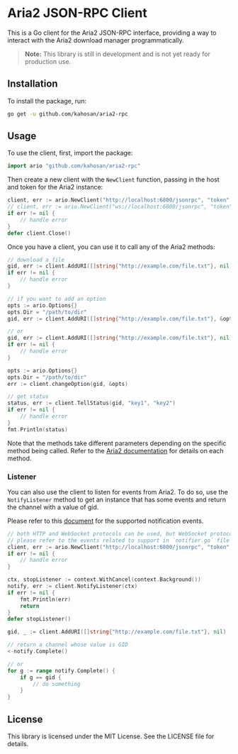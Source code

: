 # Aria2 JSON-RPC Client

This is a Go client for the Aria2 JSON-RPC interface, providing a way to interact with the Aria2 download manager programmatically.

> **Note:** This library is still in development and is not yet ready for production use.

## Installation

To install the package, run:

```bash
go get -u github.com/kahosan/aria2-rpc
```

## Usage

To use the client, first, import the package:

```go
import ario "github.com/kahosan/aria2-rpc"
```

Then create a new client with the `NewClient` function, passing in the host and token for the Aria2 instance:

```go
client, err := ario.NewClient("http://localhost:6800/jsonrpc", "token", false)
// client, err := ario.NewClient("ws://localhost:6800/jsonrpc", "token", false)
if err != nil {
    // handle error
}
defer client.Close()
```

Once you have a client, you can use it to call any of the Aria2 methods:

```go
// download a file
gid, err := client.AddURI([]string{"http://example.com/file.txt"}, nil)
if err != nil {
    // handle error
}

// if you want to add an option 
opts := ario.Options{}
opts.Dir = "/path/to/dir"
gid, err := client.AddURI([]string{"http://example.com/file.txt"}, &opts)

// or
gid, err := client.AddURI([]string{"http://example.com/file.txt"}, nil)
if err != nil {
    // handle error
}

opts := ario.Options{}
opts.Dir = "/path/to/dir"
err := client.changeOption(gid, &opts)

// get status
status, err := client.TellStatus(gid, "key1", "key2")
if err != nil {
    // handle error
}
fmt.Println(status)
```

Note that the methods take different parameters depending on the specific method being called. Refer to the [Aria2 documentation](https://aria2.github.io/manual/en/html/aria2c.html#methods) for details on each method.

### Listener

You can also use the client to listen for events from Aria2. To do so, use the `NotifyListener` method to get an instance that has some events and return the channel with a value of gid.

Please refer to this [document](https://aria2.github.io/manual/en/html/aria2c.html#notifications) for the supported notification events.

```go
// both HTTP and WebSocket protocols can be used, but WebSocket protocol connection is required
// please refer to the events related to support in `notifier.go` file
client, err := ario.NewClient("http://localhost:6800/jsonrpc", "token", true)
if err != nil {
    // handle error
}

ctx, stopListener := context.WithCancel(context.Background())
notify, err := client.NotifyListener(ctx)
if err != nil {
    fmt.Println(err)
    return
}
defer stopListener()

gid, _ := client.AddURI([]string{"http://example.com/file.txt"}, nil)

// return a channel whose value is GID 
<-notify.Complete()

// or
for g := range notify.Complete() {
    if g == gid {
        // do something
    }
}
```

## License

This library is licensed under the MIT License. See the LICENSE file for details.
